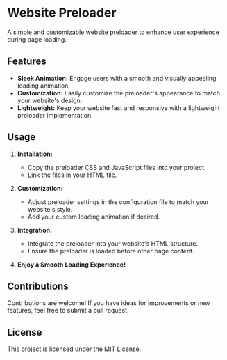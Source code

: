 # Website Preloader

A simple and customizable website preloader to enhance user experience during page loading.

## Features

- **Sleek Animation:** Engage users with a smooth and visually appealing loading animation.
- **Customization:** Easily customize the preloader's appearance to match your website's design.
- **Lightweight:** Keep your website fast and responsive with a lightweight preloader implementation.

## Usage

1. **Installation:**
   - Copy the preloader CSS and JavaScript files into your project.
   - Link the files in your HTML file.

2. **Customization:**
   - Adjust preloader settings in the configuration file to match your website's style.
   - Add your custom loading animation if desired.

3. **Integration:**
   - Integrate the preloader into your website's HTML structure.
   - Ensure the preloader is loaded before other page content.

4. **Enjoy a Smooth Loading Experience!**

## Contributions

Contributions are welcome! If you have ideas for improvements or new features, feel free to submit a pull request.

## License

This project is licensed under the MIT License.

